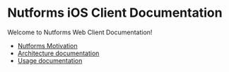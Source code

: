 # Nutforms iOS Client Documentation

Welcome to Nutforms Web Client Documentation!

- [Nutforms Motivation](https://github.com/jSquirrel/nutforms-ios-client/tree/master/docs/en/motivation.md)
- [Architecture documentation](https://github.com/jSquirrel/nutforms-ios-client/tree/master/docs/en/architecture.md)
- [Usage documentation](https://github.com/jSquirrel/nutforms-ios-client/tree/master/docs/en/usage.md)
